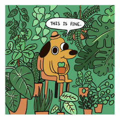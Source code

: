 <img align="left" alt="A parody of the This is fine cartoon. In the original cartoon, a dog drinks coffee by a table while the whole room is on fire. It says This is fine, as if it's ignoring the chaos around it. In this version, the room is full of plants. The cup of coffee was replaced with a small pot with a plant." src="https://github.com/contraexemplo/contraexemplo/blob/04e678310ae306bb2d21339f5951f4e312861f15/this-is-fine-but-with-plants.jpg" width="350"/>
